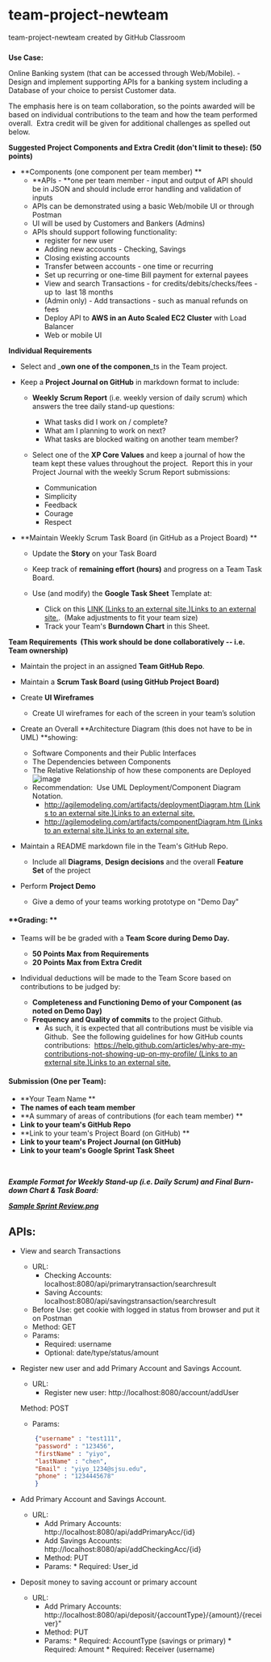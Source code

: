 # team-project-newteam
team-project-newteam created by GitHub Classroom
### 

**Use Case:**

Online Banking system (that can be accessed through Web/Mobile). - Design and implement supporting APIs for a banking system including a Database of your choice to persist Customer data.

The emphasis here is on team collaboration, so the points awarded will be based on individual contributions to the team and how the team performed overall.  Extra credit will be given for additional challenges as spelled out below.

**Suggested Project Components and Extra Credit (don't limit to these): (50 points)**

- **Components (one component per team member)  **
    - **APIs - **one per team member - input and output of API should be in JSON and should include error handling and validation of inputs
    - APIs can be demonstrated using a basic Web/mobile UI or through Postman
    - UI will be used by Customers and Bankers (Admins)
    - APIs should support following functionality:
        - register for new user
        - Adding new accounts - Checking, Savings
        - Closing existing accounts
        - Transfer between accounts - one time or recurring
        - Set up recurring or one-time Bill payment for external payees
        - View and search Transactions - for credits/debits/checks/fees - up to  last 18 months
        - (Admin only) - Add transactions - such as manual refunds on fees
        - Deploy API to **AWS in an Auto Scaled EC2 Cluster** with Load Balancer
        - Web or mobile UI

  
**Individual Requirements**

- Select and _**own one of the componen**_ts in the Team project.
- Keep a **Project Journal on GitHub** in markdown format to include:
    - **Weekly Scrum Report** (i.e. weekly version of daily scrum) which answers the tree daily stand-up questions:
        - What tasks did I work on / complete?
        - What am I planning to work on next?
        - What tasks are blocked waiting on another team member?

    - Select one of the **XP Core Values** and keep a journal of how the team kept these values throughout the project.  Report this in your Project Journal with the weekly Scrum Report submissions:
        - Communication
        - Simplicity
        - Feedback
        - Courage
        - Respect

- **Maintain Weekly Scrum Task Board (in GitHub as a Project Board) **
    - Update the **Story** on your Task Board
    - Keep track of **remaining effort (hours)** and progress on a Team Task Board.
    - Use (and modify) the **Google Task Sheet** Template at:  

        - Click on this [LINK (Links to an external site.)Links to an external site.](https://docs.google.com/spreadsheets/d/1RBzwUDx9QG7Uy8ayiFBBuhWBaJCrK5dV5T9eN2ZEfp8/edit?usp=sharing).  (Make adjustments to fit your team size)
        - Track your Team's **Burndown Chart** in this Sheet.

**Team Requirements  (This work should be done collaboratively -- i.e. Team ownership)**

- Maintain the project in an assigned **Team GitHub Repo**.
- Maintain a **Scrum Task Board (using GitHub Project Board)**
- Create **UI Wireframes**
    - Create UI wireframes for each of the screen in your team’s solution

- Create an Overall **Architecture Diagram (this does not have to be in UML) **showing:  

    - Software Components and their Public Interfaces
    - The Dependencies between Components
    - The Relative Relationship of how these components are Deployed
    ![image](https://github.com/gopinathsjsu/team-project-newteam/blob/master/img/AccoutApi.png)
    - Recommendation:  Use UML Deployment/Component Diagram Notation.
        - [http://agilemodeling.com/artifacts/deploymentDiagram.htm (Links to an external site.)Links to an external site.](http://agilemodeling.com/artifacts/deploymentDiagram.htm)
        - [http://agilemodeling.com/artifacts/componentDiagram.htm (Links to an external site.)Links to an external site.](http://agilemodeling.com/artifacts/componentDiagram.htm)

- Maintain a README markdown file in the Team's GitHub Repo.
    - Include all **Diagrams**, **Design decisions** and the overall **Feature Set** of the project

- Perform **Project Demo**
    - Give a demo of your teams working prototype on "Demo Day"

#### **Grading: **

- Teams will be be graded with a **Team Score during Demo Day.**  

    - **50 Points Max from Requirements**
    - **20 Points Max from Extra Credit**

- Individual deductions will be made to the Team Score based on contributions to be judged by:
    - **Completeness and Functioning Demo of your Component (as noted on Demo Day)**
    - **Frequency and Quality of commits** to the project Github. 
        - As such, it is expected that all contributions must be visible via Github.  See the following guidelines for how GitHub counts contributions:  [https://help.github.com/articles/why-are-my-contributions-not-showing-up-on-my-profile/ (Links to an external site.)Links to an external site.](https://help.github.com/articles/why-are-my-contributions-not-showing-up-on-my-profile/)

#### **Submission (One per Team):**

- **Your Team Name **
- **The names of each team member**
- **A summary of areas of contributions (for each team member) **
- **Link to your team's GitHub Repo**
- **Link to your team's Project Board (on GitHub) **
- **Link to your team's Project Journal (on GitHub)**
- **Link to your team's Google Sprint Task Sheet**

 

_**Example Format for Weekly Stand-up (i.e. Daily Scrum) and Final Burn-down Chart & Task Board:**_

_**[Sample Sprint Review.png]()**_


## APIs:
* View and search Transactions
    * URL: 
        * Checking Accounts: localhost:8080/api/primarytransaction/searchresult
        * Saving Accounts: localhost:8080/api/savingstransaction/searchresult
    * Before Use: get cookie with logged in status from browser and put it on Postman
    * Method: GET
    * Params:
        * Required: username
        * Optional: date/type/status/amount
        
* Register new user and add Primary Account and Savings Account.
    * URL: 
        * Register new user: http://localhost:8080/account/addUser

    Method: POST
    * Params:
    ```json
        {"username" : "test111",
        "password" : "123456",
        "firstName" : "yiyo",
        "lastName" : "chen",
        "Email" : "yiyo_1234@sjsu.edu",
        "phone" : "1234445678"
        }  
    ```
*   Add Primary Account and Savings Account. 
     * URL: 
       * Add Primary Accounts: http://localhost:8080/api/addPrimaryAcc/{id}
       * Add Savings Accounts: http://localhost:8080/api/addCheckingAcc/{id}
       * Method: PUT
        * Params:
               * Required: User_id
               
               
*   Deposit money to saving account or primary account 
     * URL: 
       * Add Primary Accounts: http://localhost:8080/api/deposit/{accountType}/{amount}/{receiver}"
       * Method: PUT
        * Params:
               * Required: AccountType (savings or primary)
               * Required: Amount
               * Required: Receiver (username)              